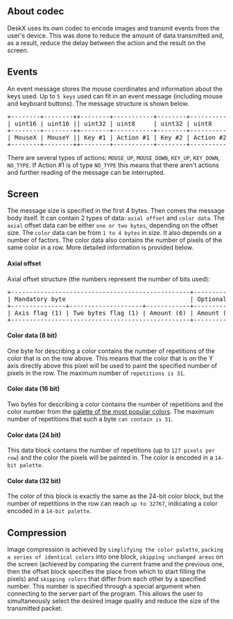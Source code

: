 
## About codec
DeskX uses its own codec to encode images and transmit events from the user's device. This was done to reduce the amount of data transmitted and, as a result, reduce the delay between the action and the result on the screen.

## Events
An event message stores the mouse coordinates and information about the keys used. Up to `5 keys` used can fit in an event message (including mouse and keyboard buttons). The message structure is shown below.
<pre>
+--------+--------++--------+-----------+--------+-----------+-----+
| uint16 | uint16 || uint32 | uint8     | uint32 | uint8     |     |
+--------+--------++--------+-----------+--------+-----------+ ... |
| MouseX | MouseY || Key #1 | Action #1 | Key #2 | Action #2 |     |
+--------+--------++--------+-----------+--------+-----------+-----+
</pre>
There are several types of actions: `MOUSE_UP`, `MOUSE_DOWN`, `KEY_UP`, `KEY_DOWN`, `NO_TYPE`. If Action #1 is of type `NO_TYPE` this means that there aren't actions and further reading of the message can be interrupted.

## Screen
The message size is specified in the first 4 bytes. Then comes the message body itself. It can contain 2 types of data: `axial offset` and `color data`. The `axial` offset data can be either `one or two bytes`, depending on the offset size. The `color` data can be from `1 to 4 bytes` in size. It also depends on a number of factors. The color data also contains the number of pixels of the same color in a row. More detailed information is provided below. 

#### Axial offset
Axial offset structure (the numbers represent the number of bits used):
<pre>
+-------------------------------------------------+---------------+
| Mandatory byte                                  | Optional part |
+---------------+--------------------+------------+---------------+
| Axis flag (1) | Two bytes flag (1) | Amount (6) | Amount (8)    |
+-------------------------------------------------+---------------+
</pre>

#### Color data (8 bit)
One byte for describing a color contains the number of repetitions of the color that is on the row above. This means that the color that is on the Y axis directly above this pixel will be used to paint the specified number of pixels in the row. The maximum number of `repetitions is 31`.

#### Color data (16 bit)
Two bytes for describing a color contains the number of repetitions and the color number from the [palette of the most popular colors](https://github.com/DeskX11/DeskX/tree/main/src/codec/palette.hpp). The maximum number of repetitions that such a byte `can contain is 31`.

#### Color data (24 bit)
This data block contains the number of repetitions (up to `127 pixels per row`) and the color the pixels will be painted in. The color is encoded in a `14-bit palette`.

#### Color data (32 bit)
The color of this block is exactly the same as the 24-bit color block, but the number of repetitions in the row can reach `up to 32767`, indicating a color encoded in a `14-bit palette`.

## Compression
Image compression is achieved by `simplifying the color palette`, `packing a series of identical colors` into one block, `skipping unchanged areas` on the screen (achieved by comparing the current frame and the previous one, then the offset block specifies the place from which to start filling the pixels) and `skipping colors` that differ from each other by a specified number. This number is specified through a special argument when connecting to the server part of the program. This allows the user to simultaneously select the desired image quality and reduce the size of the transmitted packet.